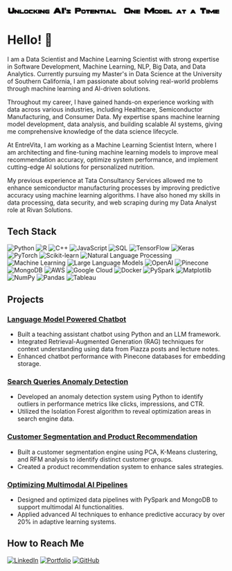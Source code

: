 ![Unlocking AI's Potential](https://github.com/karunyaMunagala12/karunyaMunagala12/blob/main/textanim-OidfS.gif)




# Hello! 👋

I am a Data Scientist and Machine Learning Scientist with strong expertise in Software Development, Machine Learning, NLP, Big Data, and Data Analytics. Currently pursuing my Master's in Data Science at the University of Southern California, I am passionate about solving real-world problems through machine learning and AI-driven solutions.

Throughout my career, I have gained hands-on experience working with data across various industries, including Healthcare, Semiconductor Manufacturing, and Consumer Data. My expertise spans machine learning model development, data analysis, and building scalable AI systems, giving me comprehensive knowledge of the data science lifecycle.

At EntreVita, I am working as a Machine Learning Scientist Intern, where I am architecting and fine-tuning machine learning models to improve meal recommendation accuracy, optimize system performance, and implement cutting-edge AI solutions for personalized nutrition.

My previous experience at Tata Consultancy Services allowed me to enhance semiconductor manufacturing processes by improving predictive accuracy using machine learning algorithms. I have also honed my skills in data processing, data security, and web scraping during my Data Analyst role at Rivan Solutions.


## Tech Stack

![Python](https://img.shields.io/badge/Python-3776AB?style=for-the-badge&logo=python&logoColor=white)
![R](https://img.shields.io/badge/R-276DC3?style=for-the-badge&logo=r&logoColor=white)
![C++](https://img.shields.io/badge/C++-00599C?style=for-the-badge&logo=cplusplus&logoColor=white)
![JavaScript](https://img.shields.io/badge/JavaScript-323330?style=for-the-badge&logo=javascript&logoColor=white)
![SQL](https://img.shields.io/badge/SQL-4479A1?style=for-the-badge&logo=sql&logoColor=white)
![TensorFlow](https://img.shields.io/badge/TensorFlow-FF6F00?style=for-the-badge&logo=tensorflow&logoColor=white)
![Keras](https://img.shields.io/badge/Keras-D00000?style=for-the-badge&logo=keras&logoColor=white)
![PyTorch](https://img.shields.io/badge/PyTorch-EE4C2C?style=for-the-badge&logo=pytorch&logoColor=white)
![Scikit-learn](https://img.shields.io/badge/Scikit--learn-F7931E?style=for-the-badge&logo=scikit-learn&logoColor=white)
![Natural Language Processing](https://img.shields.io/badge/NLP-0052CC?style=for-the-badge)
![Machine Learning](https://img.shields.io/badge/Machine--Learning-FF6F00?style=for-the-badge)
![Large Language Models](https://img.shields.io/badge/Large--Language--Models-0052CC?style=for-the-badge)
![OpenAI](https://img.shields.io/badge/OpenAI-412991?style=for-the-badge&logo=openai&logoColor=white)
![Pinecone](https://img.shields.io/badge/Pinecone-0B132B?style=for-the-badge&logo=pinecone&logoColor=white)
![MongoDB](https://img.shields.io/badge/MongoDB-47A248?style=for-the-badge&logo=mongodb&logoColor=white)
![AWS](https://img.shields.io/badge/AWS-232F3E?style=for-the-badge&logo=amazon-aws&logoColor=white)
![Google Cloud](https://img.shields.io/badge/GCP-4285F4?style=for-the-badge&logo=google-cloud&logoColor=white)
![Docker](https://img.shields.io/badge/Docker-2496ED?style=for-the-badge&logo=docker&logoColor=white)
![PySpark](https://img.shields.io/badge/PySpark-E25A1C?style=for-the-badge&logo=apache-spark&logoColor=white)
![Matplotlib](https://img.shields.io/badge/Matplotlib-3776AB?style=for-the-badge&logo=matplotlib&logoColor=white)
![NumPy](https://img.shields.io/badge/NumPy-013243?style=for-the-badge&logo=numpy&logoColor=white)
![Pandas](https://img.shields.io/badge/Pandas-150458?style=for-the-badge&logo=pandas&logoColor=white)
![Tableau](https://img.shields.io/badge/Tableau-E97627?style=for-the-badge&logo=tableau&logoColor=white)


## Projects

### [Language Model Powered Chatbot](https://github.com/karunyaMunagala12/TA-LLM-Chatbot-for-coursework-assistance)
- Built a teaching assistant chatbot using Python and an LLM framework.
- Integrated Retrieval-Augmented Generation (RAG) techniques for context understanding using data from Piazza posts and lecture notes.
- Enhanced chatbot performance with Pinecone databases for embedding storage.

### [Search Queries Anomaly Detection](https://github.com/karunyaMunagala12/anomaly-detection)
- Developed an anomaly detection system using Python to identify outliers in performance metrics like clicks, impressions, and CTR.
- Utilized the Isolation Forest algorithm to reveal optimization areas in search engine data.

### [Customer Segmentation and Product Recommendation](https://github.com/karunyaMunagala12/customer-segmentation)
- Built a customer segmentation engine using PCA, K-Means clustering, and RFM analysis to identify distinct customer groups.
- Created a product recommendation system to enhance sales strategies.

### [Optimizing Multimodal AI Pipelines](https://github.com/karunyaMunagala12/Optimizing-Multimodal-AI-Pipelines)
- Designed and optimized data pipelines with PySpark and MongoDB to support multimodal AI functionalities.
- Applied advanced AI techniques to enhance predictive accuracy by over 20% in adaptive learning systems.



## How to Reach Me

[![LinkedIn](https://img.shields.io/badge/LinkedIn-blue?style=flat-square&logo=linkedin)](https://www.linkedin.com/in/karunya-m/) 
[![Portfolio](https://img.shields.io/badge/Portfolio-000000?style=flat-square&logo=github)](https://karunyamunagala12.github.io/Webportfolio/) 
[![GitHub](https://img.shields.io/badge/GitHub-000000?style=flat-square&logo=github)](https://github.com/karunyaMunagala12)


